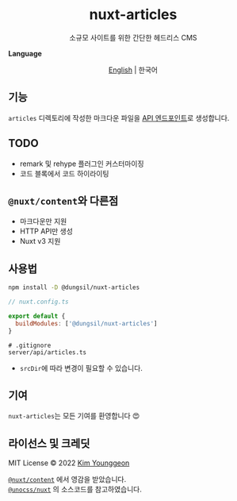 <h1 align="center">nuxt-articles</h1>
<p align="center">
	소규모 사이트를 위한 간단한 헤드리스 CMS
</p>

<b align="center">Language</b>
<p align="center">
	<a href="https://github.com/dungsil/nuxt-articles/blob/main/README.md">English</a> | 한국어
</p>


## 기능
`articles` 디렉토리에 작성한 마크다운 파일을 [API 엔드포인트][LINK_API_ROUTES]로 생성합니다.

## TODO
- remark 및 rehype 플러그인 커스터마이징
- 코드 블록에서 코드 하이라이팅

## `@nuxt/content`와 다른점
- 마크다운만 지원
- HTTP API만 생성
- Nuxt v3 지원

## 사용법
```bash
npm install -D @dungsil/nuxt-articles
```
```javascript
// nuxt.config.ts

export default {
  buildModules: ['@dungsil/nuxt-articles']
}
```
```gitignore
# .gitignore
server/api/articles.ts
```
 - `srcDir`에 따라 변경이 필요할 수 있습니다.

## 기여
`nuxt-articles`는 모든 기여를 환영합니다 😍

## 라이선스 및 크레딧
MIT License &copy; 2022 [Kim Younggeon](https://younggeon.kim)

[`@nuxt/content`](https://content.nuxtjs.org/) 에서 영감을 받았습니다. \
[`@unocss/nuxt`](https://github.com/antfu/unocss/tree/main/packages/nuxt) 의 소스코드를 참고하였습니다.

[LINK_API_ROUTES]: https://v3.nuxtjs.org/docs/directory-structure/server/#api-routes

